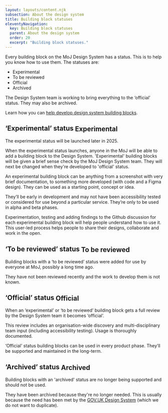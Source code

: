 ```yaml
---
layout: layouts/content.njk
subsection: About the design system
title: Building block statuses
eleventyNavigation:
  key: Building block statuses
  parent: About the design system
  order: 20
  excerpt: "Building block statuses."
---
```


Every building block on the MoJ Design System has a status. This is to help you know how to use them. The statuses are:

- Experimental
- To be reviewed
- Official
- Archived

The Design System team is working to bring everything to the ‘official’ status. They may also be archived.

Learn how you can [help develop design system building blocks](/get-involved/suggest-a-change/).

## ‘Experimental’ status <span class="govuk-tag govuk-tag--blue" style="vertical-align:middle;" aria-hidden="true">Experimental</span>

<div class="govuk-inset-text">
  The experimental status will be launched later in 2025.
</div>

When the experimental status launches, anyone in the MoJ will be able to add a building block to the Design System. 'Experimental' building blocks will be given a brief sense check by the MoJ Design System team. They will next be changed when they're developed to 'official' status. 

An experimental building block can be anything from a screenshot with very brief documentation, to something more developed (with code and a Figma design). They can be used as a starting point, concept or idea.

They’ll be early in development and may not have been accessibility tested or considered for use beyond a particular service. They’re only to be used in alpha and beta phases.

Experimentation, testing and adding findings to the Github discussion for each experimental building block will help people understand how to use it. This user-led process helps people to share their designs, collaborate and work in the open.

## ‘To be reviewed’ status <span class="govuk-tag govuk-tag--red"  style="vertical-align:middle;" aria-hidden="true">To be reviewed</span>

Building blocks with a ‘to be reviewed’ status were added for use by everyone at MoJ, possibly a long time ago.

They have not been reviewed recently and the work to develop them is not known.

## ‘Official’ status <span class="govuk-tag govuk-tag--green"  style="vertical-align:middle;" aria-hidden="true">Official</span>

When an ‘experimental’ or ‘to be reviewed’ building block gets a full review by the Design System team it becomes ‘official’.

This review includes an organisation-wide discovery and multi-disciplinary team input (including accessibility testing). Usage is thoroughly documented.

‘Official’ status building blocks can be used in every product phase. They’ll be supported and maintained in the long-term.

## ‘Archived’ status <span class="govuk-tag govuk-tag--grey"  style="vertical-align:middle;" aria-hidden="true">Archived</span>

Building blocks with an 'archived' status are no longer being supported and should not be used.

They have been archived because they're no longer needed. This is usually because the need has been met by the [GOV.UK Design System](https://design-system.service.gov.uk/) (which we do not want to duplicate).
